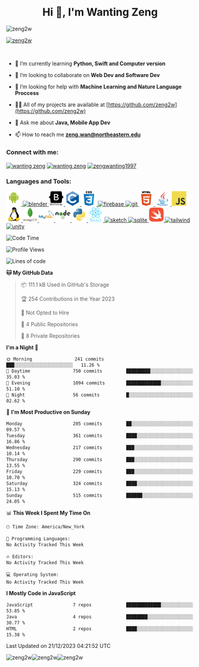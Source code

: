 <h1 align="center">Hi 👋, I'm Wanting Zeng</h1>
<p align="left"> <img src="https://komarev.com/ghpvc/?username=zeng2w&label=Profile%20views&color=0e75b6&style=flat" alt="zeng2w" /> </p>

<p align="left"> <a href="https://github.com/ryo-ma/github-profile-trophy"><img src="https://github-profile-trophy.vercel.app/?username=zeng2w" alt="zeng2w" /></a> </p>

<p align="left"> <a href="https://twitter.com/" target="blank"><img src="https://img.shields.io/twitter/follow/?logo=twitter&style=for-the-badge" alt="" /></a> </p>

- 🌱 I’m currently learning **Python, Swift and Computer version**

- 👯 I’m looking to collaborate on **Web Dev and Software Dev**

- 🤝 I’m looking for help with **Machine Learning and Nature Language Proccess**

- 👨‍💻 All of my projects are available at [https://github.com/zeng2w](https://github.com/zeng2w)

- 💬 Ask me about **Java, Mobile App Dev**

- 📫 How to reach me **zeng.wan@northeastern.edu**

<h3 align="left">Connect with me:</h3>
<p align="left">
<a href="https://linkedin.com/in/wanting zeng" target="blank"><img align="center" src="https://raw.githubusercontent.com/rahuldkjain/github-profile-readme-generator/master/src/images/icons/Social/linked-in-alt.svg" alt="wanting zeng" height="30" width="40" /></a>
<a href="https://fb.com/wanting zeng" target="blank"><img align="center" src="https://raw.githubusercontent.com/rahuldkjain/github-profile-readme-generator/master/src/images/icons/Social/facebook.svg" alt="wanting zeng" height="30" width="40" /></a>
<a href="https://instagram.com/zengwanting1997" target="blank"><img align="center" src="https://raw.githubusercontent.com/rahuldkjain/github-profile-readme-generator/master/src/images/icons/Social/instagram.svg" alt="zengwanting1997" height="30" width="40" /></a>
</p>

<h3 align="left">Languages and Tools:</h3>
<p align="left"> <a href="https://developer.android.com" target="_blank" rel="noreferrer"> <img src="https://raw.githubusercontent.com/devicons/devicon/master/icons/android/android-original-wordmark.svg" alt="android" width="40" height="40"/> </a> <a href="https://www.blender.org/" target="_blank" rel="noreferrer"> <img src="https://download.blender.org/branding/community/blender_community_badge_white.svg" alt="blender" width="40" height="40"/> </a> <a href="https://getbootstrap.com" target="_blank" rel="noreferrer"> <img src="https://raw.githubusercontent.com/devicons/devicon/master/icons/bootstrap/bootstrap-plain-wordmark.svg" alt="bootstrap" width="40" height="40"/> </a> <a href="https://www.cprogramming.com/" target="_blank" rel="noreferrer"> <img src="https://raw.githubusercontent.com/devicons/devicon/master/icons/c/c-original.svg" alt="c" width="40" height="40"/> </a> <a href="https://www.w3schools.com/css/" target="_blank" rel="noreferrer"> <img src="https://raw.githubusercontent.com/devicons/devicon/master/icons/css3/css3-original-wordmark.svg" alt="css3" width="40" height="40"/> </a> <a href="https://firebase.google.com/" target="_blank" rel="noreferrer"> <img src="https://www.vectorlogo.zone/logos/firebase/firebase-icon.svg" alt="firebase" width="40" height="40"/> </a> <a href="https://git-scm.com/" target="_blank" rel="noreferrer"> <img src="https://www.vectorlogo.zone/logos/git-scm/git-scm-icon.svg" alt="git" width="40" height="40"/> </a> <a href="https://www.w3.org/html/" target="_blank" rel="noreferrer"> <img src="https://raw.githubusercontent.com/devicons/devicon/master/icons/html5/html5-original-wordmark.svg" alt="html5" width="40" height="40"/> </a> <a href="https://www.java.com" target="_blank" rel="noreferrer"> <img src="https://raw.githubusercontent.com/devicons/devicon/master/icons/java/java-original.svg" alt="java" width="40" height="40"/> </a> <a href="https://developer.mozilla.org/en-US/docs/Web/JavaScript" target="_blank" rel="noreferrer"> <img src="https://raw.githubusercontent.com/devicons/devicon/master/icons/javascript/javascript-original.svg" alt="javascript" width="40" height="40"/> </a> <a href="https://www.linux.org/" target="_blank" rel="noreferrer"> <img src="https://raw.githubusercontent.com/devicons/devicon/master/icons/linux/linux-original.svg" alt="linux" width="40" height="40"/> </a> <a href="https://www.mongodb.com/" target="_blank" rel="noreferrer"> <img src="https://raw.githubusercontent.com/devicons/devicon/master/icons/mongodb/mongodb-original-wordmark.svg" alt="mongodb" width="40" height="40"/> </a> <a href="https://www.mysql.com/" target="_blank" rel="noreferrer"> <img src="https://raw.githubusercontent.com/devicons/devicon/master/icons/mysql/mysql-original-wordmark.svg" alt="mysql" width="40" height="40"/> </a> <a href="https://nodejs.org" target="_blank" rel="noreferrer"> <img src="https://raw.githubusercontent.com/devicons/devicon/master/icons/nodejs/nodejs-original-wordmark.svg" alt="nodejs" width="40" height="40"/> </a> <a href="https://www.python.org" target="_blank" rel="noreferrer"> <img src="https://raw.githubusercontent.com/devicons/devicon/master/icons/python/python-original.svg" alt="python" width="40" height="40"/> </a> <a href="https://reactjs.org/" target="_blank" rel="noreferrer"> <img src="https://raw.githubusercontent.com/devicons/devicon/master/icons/react/react-original-wordmark.svg" alt="react" width="40" height="40"/> </a> <a href="https://www.sketch.com/" target="_blank" rel="noreferrer"> <img src="https://www.vectorlogo.zone/logos/sketchapp/sketchapp-icon.svg" alt="sketch" width="40" height="40"/> </a> <a href="https://www.sqlite.org/" target="_blank" rel="noreferrer"> <img src="https://www.vectorlogo.zone/logos/sqlite/sqlite-icon.svg" alt="sqlite" width="40" height="40"/> </a> <a href="https://developer.apple.com/swift/" target="_blank" rel="noreferrer"> <img src="https://raw.githubusercontent.com/devicons/devicon/master/icons/swift/swift-original.svg" alt="swift" width="40" height="40"/> </a> <a href="https://tailwindcss.com/" target="_blank" rel="noreferrer"> <img src="https://www.vectorlogo.zone/logos/tailwindcss/tailwindcss-icon.svg" alt="tailwind" width="40" height="40"/> </a> <a href="https://unity.com/" target="_blank" rel="noreferrer"> <img src="https://www.vectorlogo.zone/logos/unity3d/unity3d-icon.svg" alt="unity" width="40" height="40"/> </a> </p>

<!--START_SECTION:waka-->
![Code Time](http://img.shields.io/badge/Code%20Time-467%20hrs%2043%20mins-blue)

![Profile Views](http://img.shields.io/badge/Profile%20Views-0-blue)

![Lines of code](https://img.shields.io/badge/From%20Hello%20World%20I%27ve%20Written-1.4%20million%20lines%20of%20code-blue)

**🐱 My GitHub Data** 

> 📦 111.1 kB Used in GitHub's Storage 
 > 
> 🏆 254 Contributions in the Year 2023
 > 
> 🚫 Not Opted to Hire
 > 
> 📜 4 Public Repositories 
 > 
> 🔑 8 Private Repositories 
 > 
**I'm a Night 🦉** 

```text
🌞 Morning                241 commits         ███░░░░░░░░░░░░░░░░░░░░░░   11.26 % 
🌆 Daytime                750 commits         █████████░░░░░░░░░░░░░░░░   35.03 % 
🌃 Evening                1094 commits        █████████████░░░░░░░░░░░░   51.10 % 
🌙 Night                  56 commits          █░░░░░░░░░░░░░░░░░░░░░░░░   02.62 % 
```
📅 **I'm Most Productive on Sunday** 

```text
Monday                   205 commits         ██░░░░░░░░░░░░░░░░░░░░░░░   09.57 % 
Tuesday                  361 commits         ████░░░░░░░░░░░░░░░░░░░░░   16.86 % 
Wednesday                217 commits         ███░░░░░░░░░░░░░░░░░░░░░░   10.14 % 
Thursday                 290 commits         ███░░░░░░░░░░░░░░░░░░░░░░   13.55 % 
Friday                   229 commits         ███░░░░░░░░░░░░░░░░░░░░░░   10.70 % 
Saturday                 324 commits         ████░░░░░░░░░░░░░░░░░░░░░   15.13 % 
Sunday                   515 commits         ██████░░░░░░░░░░░░░░░░░░░   24.05 % 
```


📊 **This Week I Spent My Time On** 

```text
🕑︎ Time Zone: America/New_York

💬 Programming Languages: 
No Activity Tracked This Week

🔥 Editors: 
No Activity Tracked This Week

💻 Operating System: 
No Activity Tracked This Week
```

**I Mostly Code in JavaScript** 

```text
JavaScript               7 repos             █████████████░░░░░░░░░░░░   53.85 % 
Java                     4 repos             ████████░░░░░░░░░░░░░░░░░   30.77 % 
HTML                     2 repos             ████░░░░░░░░░░░░░░░░░░░░░   15.38 % 
```




 Last Updated on 21/12/2023 04:21:52 UTC
<!--END_SECTION:waka-->

<p><img align="left" src="https://github-readme-stats.vercel.app/api?username=zeng2w&show_icons=true&locale=en&theme=aura" alt="zeng2w" /></p>
<p><img align="left" src="https://github-readme-streak-stats.herokuapp.com/?user=zeng2w&theme=aura" alt="zeng2w" /></p>
<p><img align="left" src="https://github-readme-stats.vercel.app/api/top-langs?username=zeng2w&show_icons=true&locale=en&layout=compact&theme=aura" alt="zeng2w" /></p>



